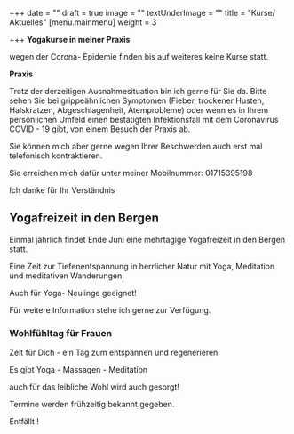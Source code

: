 +++
date = ""
draft = true
image = ""
textUnderImage = ""
title = "Kurse/ Aktuelles"
[menu.mainmenu]
weight = 3

+++
**Yogakurse in meiner Praxis**

wegen der Corona- Epidemie finden bis auf weiteres keine Kurse statt.

**Praxis**

Trotz der derzeitigen Ausnahmesituation bin ich gerne für Sie da. Bitte sehen Sie bei grippeähnlichen Symptomen (Fieber, trockener Husten, Halskratzen, Abgeschlagenheit, Atemprobleme) oder wenn es in Ihrem persönlichen Umfeld einen bestätigten Infektionsfall mit dem Coronavirus COVID - 19 gibt, von einem Besuch der Praxis ab.

Sie können mich aber gerne wegen Ihrer Beschwerden auch erst mal telefonisch kontraktieren.

Sie erreichen mich dafür unter meiner Mobilnummer: 01715395198

Ich danke für Ihr Verständnis

## Yogafreizeit in den Bergen

Einmal jährlich findet Ende Juni eine mehrtägige Yogafreizeit in den Bergen statt.

Eine Zeit zur Tiefenentspannung in herrlicher Natur mit Yoga, Meditation und meditativen Wanderungen.

Auch für Yoga- Neulinge geeignet!

Für weitere Information stehe ich gerne zur Verfügung.

### Wohlfühltag für Frauen

Zeit für Dich - ein Tag zum entspannen und regenerieren.

Es gibt Yoga - Massagen - Meditation

auch für das leibliche Wohl wird auch gesorgt!

Termine werden frühzeitig bekannt gegeben.

Entfällt !